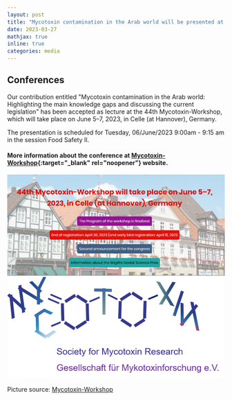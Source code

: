 ```yaml
---
layout: post
title: "Mycotoxin contamination in the Arab world will be presented at the 44th Mycotoxin-Workshop in Celle (at Hannover), Germany"
date: 2023-03-27
mathjax: true
inline: true
categories: media
---
```


## Conferences

Our contribution entitled "Mycotoxin contamination in the Arab world: Highlighting the main knowledge gaps and discussing the current legislation" has been accepted as lecture at the 44th Mycotoxin-Workshop, which will take place on June 5–7, 2023, in Celle (at Hannover), Germany.

The presentation is scheduled for Tuesday, 06/June/2023 9:00am - 9:15 am in the session Food Safety II.

#### More information about the conference at [Mycotoxin-Workshop](https://www.mycotoxin-workshop.eu/){:target="_blank" rel="noopener"} website.

<div class="image-container">
  <img class="conferences" src="/images/2023_03_27.png" alt="Conferences">
  <img class="conferences-image" src="/images/2023_03_27(2).png" alt="Conferences">
</div>
<p class="caption">Picture source: <a href="https://www.mycotoxin-workshop.eu/" target="_blank" rel="noopener">Mycotoxin-Workshop</a></p>


